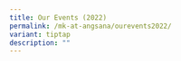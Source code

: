 ```yaml
---
title: Our Events (2022)
permalink: /mk-at-angsana/ourevents2022/
variant: tiptap
description: ""
---
```

